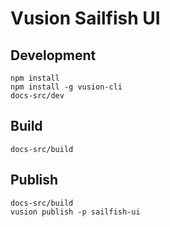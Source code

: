 # Vusion Sailfish UI

## Development

``` shell
npm install
npm install -g vusion-cli
docs-src/dev
```

## Build

``` shell
docs-src/build
```

## Publish

``` shell
docs-src/build
vusion publish -p sailfish-ui
```
